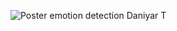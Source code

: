
![Poster emotion detection Daniyar T](https://github.com/user-attachments/assets/146c0a7b-7b4c-43b2-9c79-622213313f1b)
